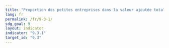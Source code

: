 ```yaml
---
title: "Proportion des petites entreprises dans la valeur ajoutée totale de l’industrie"
lang: fr
permalink: /fr/9-3-1/
sdg_goal: 9
layout: indicator
indicator: "9.3.1"
target_id: "9.3"
---
```


